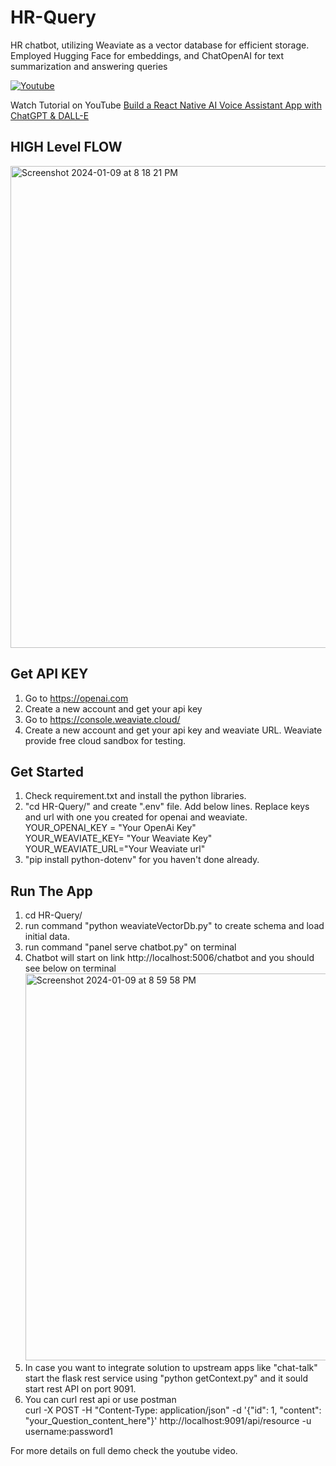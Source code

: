 # HR-Query
HR chatbot, utilizing Weaviate as a vector database for efficient storage. Employed Hugging Face for embeddings, and ChatOpenAI for text summarization and answering queries

 <p align="left">
    <a href="https://www.youtube.com/channel/UCILovaLl2fUPAww1bGJ4sJQ?sub_confirmation=1"><img alt="Youtube" title="Youtube"   src="https://img.shields.io/badge/-Subscribe-red?style=for-the-badge&logo=youtube&logoColor=white"/></a>
    <p>
      Watch Tutorial on YouTube <a href="https://youtu.be/nf3t5p2a5Dg" target="_blank">Build a React Native AI Voice Assistant App with ChatGPT & DALL-E</a>
    </p>
    
  </p>

## HIGH Level FLOW

<img width="771" alt="Screenshot 2024-01-09 at 8 18 21 PM" src="https://github.com/gaganpreet-parmar/Chat-Speak/assets/156009742/58a388ef-a7e2-45cb-997b-49aa04257915">

## Get API KEY
1. Go to https://openai.com<br/>
2. Create a new account and get your api key<br/>
3. Go to https://console.weaviate.cloud/<br/>
4. Create a new account and get your api key and weaviate URL. Weaviate provide free cloud sandbox for testing.<br/>

## Get Started
1. Check requirement.txt and install the python libraries.
2. "cd HR-Query/" and create ".env" file. Add below lines. Replace keys and url with one you created for openai and weaviate.<br/>
   YOUR_OPENAI_KEY = "Your OpenAi Key"<br/>
   YOUR_WEAVIATE_KEY= "Your Weaviate Key"<br/>
   YOUR_WEAVIATE_URL="Your Weaviate url"<br/>
3. "pip install python-dotenv" for you haven't done already.

## Run The App
1. cd HR-Query/
2. run command "python weaviateVectorDb.py" to create schema and load initial data.
3. run command "panel serve chatbot.py" on terminal
4. Chatbot will start on link http://localhost:5006/chatbot and you should see below on terminal
   <img width="619" alt="Screenshot 2024-01-09 at 8 59 58 PM" src="https://github.com/gaganpreet-parmar/HR-Query/assets/156009742/fa42ba2c-73f9-46e5-8924-ac1e1c83f010">
5. In case you want to integrate solution to upstream apps like "chat-talk" start the flask rest service using "python getContext.py" and it sould start rest API on
   port 9091.
7. You can curl rest api or use postman<br/>
   curl -X POST -H "Content-Type: application/json" -d '{"id": 1, "content": "your_Question_content_here"}'
   http://localhost:9091/api/resource -u username:password1

For more details on full demo check the youtube video.





